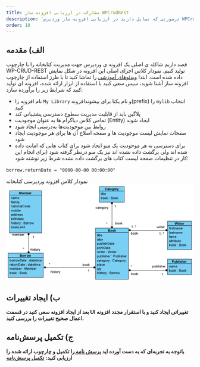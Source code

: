 ```yaml
---
title: مشارکت در ارزیابی افزونه ساز WPCrudRest
description: 'درصورتی که تمایل دارید در ارزیابی افزونه ساز وردپرس WPCrudRest شرکت کنید بعد از کار با ابزار پرسش نامه را تکمیل کنید'
order: 10
---
```


## الف) مقدمه

قصد داریم شاکله ی اصلی یک افزونه ی وردپرس جهت مدیریت کتابخانه را با چارچوب 
WP-CRUD-REST
تولید کنیم. نمودار کلاس اجزای اصلی این افزونه در شکل نمایش داده شده است.
ابتدا 
[ویدئوهای آموزشی](https://github.com/asadidebuger/WPCrudRest#guidance-videos)
را تماشا کنید تا با طرز استفاده از چارچوب افزونه ساز آشنا شوید، سپس سعی کنید با استفاده از ابزار ارائه شده، افزونه ای تولید کنید که شرایط زیر را برآورده سازد:


*	نام افزونه را `My Library` و نام یکتا برای پیشوندافزونه(prefix) را `mylib` انتخاب کنید
*	پلاگین باید از قابلیت مدیریت سطوح دسترسی پشتیبانی کند
*	تمامی کلاس دیاگرام ها به عنوان موجودیت (Entity) ایجاد شوند
*	روابط بین موجودیت‌ها به‌درستی ایجاد شود
*	صفحات نمایش لیست موجودیت ها و صفحه اصلاح آن ها برای هر موجودیت ایجاد شود
*	برای دسترسی به هر موجودیت یک منو ایجاد شود
برای کتاب هایی که امانت داده شده اند ولی برگشت داده نشده اند نیز یک منو درنظر گرفته شود (برای انجام این کار در تنظیمات صفحه لیست کتاب های برگشت داده نشده شرط زیر نوشته شود:
 
`borrow.returnDate = "0000-00-00 00:00:00"`


نمودار کلاس افزونه وردپرسی کتابخانه
![Simple library class-diagram](/content/wpcrudrest/classdiagram-lib.png)


## ب) ایجاد تغییرات
**بعد از ایجاد افزونه سعی کنید در قسمت UI تغییراتی ایجاد کنید و با استقرار مجدد افزونه اعمال صحیح تغییرات را بررسی کنید.**


## ج) تکمیل پرسش‌نامه

**باتوجه به تجربه‌ای که به دست آورده اید
 [پرسش نامه ](https://docs.google.com/forms/d/e/1FAIpQLSf2H-mzP1cNXAaVREjEYtLAD6XTrCxFX9oGl1c6Aun24wwK5w/viewform)
را تکمیل و چارچوب ارائه شده را ارزیابی کنید:
[تکمیل پرسش‌نامه ](https://docs.google.com/forms/d/e/1FAIpQLSf2H-mzP1cNXAaVREjEYtLAD6XTrCxFX9oGl1c6Aun24wwK5w/viewform)**
